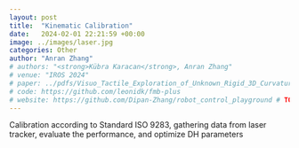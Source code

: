 ```yaml
---
layout: post
title:  "Kinematic Calibration"
date:   2024-02-01 22:21:59 +00:00
image: ../images/laser.jpg
categories: Other
author: "Anran Zhang"
# authors: "<strong>Kübra Karacan</strong>, Anran Zhang"
# venue: "IROS 2024"
# paper: ../pdfs/Visuo_Tactile_Exploration_of_Unknown_Rigid_3D_Curvatures_by_VA_UFIC_karacan_iros24.pdf
# code: https://github.com/leonidk/fmb-plus
# website: https://github.com/Dipan-Zhang/robot_control_playground # TODO 
---
```

Calibration according to Standard ISO 9283, gathering data from laser tracker, evaluate the performance, and optimize DH parameters